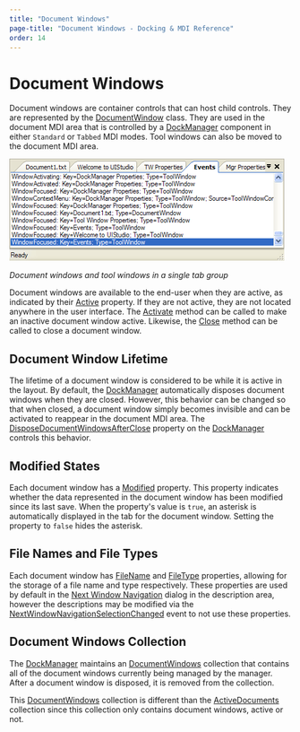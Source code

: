 ```yaml
---
title: "Document Windows"
page-title: "Document Windows - Docking & MDI Reference"
order: 14
---
```

# Document Windows

Document windows are container controls that can host child controls.  They are represented by the [DocumentWindow](xref:@ActiproUIRoot.Controls.Docking.DocumentWindow) class.  They are used in the document MDI area that is controlled by a [DockManager](xref:@ActiproUIRoot.Controls.Docking.DockManager) component in either `Standard` or `Tabbed` MDI modes.  Tool windows can also be moved to the document MDI area.

![Screenshot](images/dock-controls-tabbed-mdi.gif)

*Document windows and tool windows in a single tab group*

Document windows are available to the end-user when they are active, as indicated by their [Active](xref:@ActiproUIRoot.Controls.Docking.TabbedMdiWindow.Active) property.  If they are not active, they are not located anywhere in the user interface.  The [Activate](xref:@ActiproUIRoot.Controls.Docking.TabbedMdiWindow.Activate*) method can be called to make an inactive document window active.  Likewise, the [Close](xref:@ActiproUIRoot.Controls.Docking.TabbedMdiWindow.Close*) method can be called to close a document window.

## Document Window Lifetime

The lifetime of a document window is considered to be while it is active in the layout.  By default, the [DockManager](xref:@ActiproUIRoot.Controls.Docking.DockManager) automatically disposes document windows when they are closed.  However, this behavior can be changed so that when closed, a document window simply becomes invisible and can be activated to reappear in the document MDI area.  The [DisposeDocumentWindowsAfterClose](xref:@ActiproUIRoot.Controls.Docking.DockManager.DisposeDocumentWindowsAfterClose) property on the [DockManager](xref:@ActiproUIRoot.Controls.Docking.DockManager) controls this behavior.

## Modified States

Each document window has a [Modified](xref:@ActiproUIRoot.Controls.Docking.DocumentWindow.Modified) property.  This property indicates whether the data represented in the document window has been modified since its last save.  When the property's value is `true`, an asterisk is automatically displayed in the tab for the document window.  Setting the property to `false` hides the asterisk.

## File Names and File Types

Each document window has [FileName](xref:@ActiproUIRoot.Controls.Docking.DocumentWindow.FileName) and [FileType](xref:@ActiproUIRoot.Controls.Docking.DocumentWindow.FileType) properties, allowing for the storage of a file name and type respectively.  These properties are used by default in the [Next Window Navigation](next-window-navigation.md) dialog in the description area, however the descriptions may be modified via the [NextWindowNavigationSelectionChanged](xref:@ActiproUIRoot.Controls.Docking.DockManager.NextWindowNavigationSelectionChanged) event to not use these properties.

## Document Windows Collection

The [DockManager](xref:@ActiproUIRoot.Controls.Docking.DockManager) maintains an [DocumentWindows](xref:@ActiproUIRoot.Controls.Docking.DockManager.DocumentWindows) collection that contains all of the document windows currently being managed by the manager.  After a document window is disposed, it is removed from the collection.

This [DocumentWindows](xref:@ActiproUIRoot.Controls.Docking.DockManager.DocumentWindows) collection is different than the [ActiveDocuments](xref:@ActiproUIRoot.Controls.Docking.DockManager.ActiveDocuments) collection since this collection only contains document windows, active or not.
